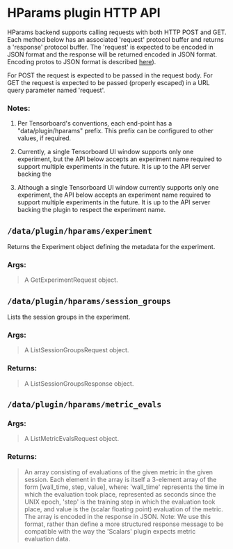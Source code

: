 # HParams plugin HTTP API
HParams backend supports calling requests with both HTTP POST and GET.
Each method below has an associated 'request' protocol buffer and returns
a 'response' protocol buffer. The 'request' is expected to be encoded in JSON
format and the response will be returned encoded in JSON format. Encoding protos
to JSON format is described 
[here](https://developers.google.com/protocol-buffers/docs/proto3#json)).

For POST the request is expected to be passed in the request body. For GET the
request is expected to be passed (properly escaped) in a URL query parameter 
named 'request'. 

### Notes:
1. Per Tensorboard's conventions, each end-point has a "data/plugin/hparams"
prefix. This prefix can be configured to other values, if required.

2. Currently, a single Tensorboard UI window supports only one
experiment, but the API below accepts an experiment name required to support
multiple experiments in the future. It is up to the API server backing the
2. Although a single Tensorboard UI window currently supports only one
experiment, the API below accepts an experiment name required to support
multiple experiments in the future. It is up to the API server backing the
plugin to respect the experiment name.

## `/data/plugin/hparams/experiment`
Returns the Experiment object defining the metadata for the experiment.
### Args:
>A GetExperimentRequest object.

## `/data/plugin/hparams/session_groups`
Lists the session groups in the experiment.
### Args:
>A ListSessionGroupsRequest object.

### Returns:
>A ListSessionGroupsResponse object.

## `/data/plugin/hparams/metric_evals`

### Args:
>A ListMetricEvalsRequest object.

### Returns:
>An array consisting of evaluations of the given metric in the given session.
> Each element in the array is itself
>a 3-element array of the form [wall_time, step, value], where:
>'wall_time' represents the time in which the evaluation took place,
>represented as seconds since the UNIX epoch, 'step' is the training step
>in which the evaluation took place, and value is the (scalar floating
>point) evaluation of the metric.
>The array is encoded in the response in JSON.
>Note: We use this format, rather than define a more structured response
>message to be compatible with the way the 'Scalars' plugin expects metric
>evaluation data.

